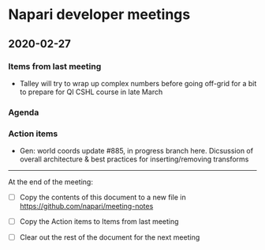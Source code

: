 # Napari developer meetings

## 2020-02-27

### Items from last meeting

- Talley will try to wrap up complex numbers before going off-grid for a bit to prepare for QI CSHL course in late March

### Agenda



### Action items
- Gen: world coords update #885, in progress branch here.
Dicsussion of overall architecture & best practices for inserting/removing transforms



--------------

At the end of the meeting:
- [ ] Copy the contents of this document to a new file in https://github.com/napari/meeting-notes
- [ ] Copy the Action items to Items from last meeting
- [ ] Clear out the rest of the document for the next meeting



<!-- issue links -->
[#937]: https://github.com/napari/napari/issues/937
[#764]: https://github.com/napari/napari/issues/764
[#763]: https://github.com/napari/napari/issues/763
[#885]: https://github.com/napari/napari/issues/885
<!-- issue links -->
